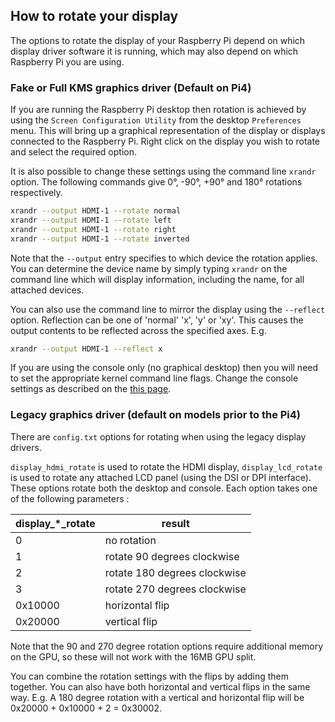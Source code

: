 ## How to rotate your display

The options to rotate the display of your Raspberry Pi depend on which display driver software it is running, which may also depend on which Raspberry Pi you are using. 

### Fake or Full KMS graphics driver (Default on Pi4)

If you are running the Raspberry Pi desktop then rotation is achieved by using the `Screen Configuration Utility` from the desktop `Preferences` menu. This will bring up a graphical representation of the display or displays connected to the Raspberry Pi. Right click on the display you wish to rotate and select the required option.

It is also possible to change these settings using the command line `xrandr` option. The following commands give 0°, -90°, +90° and 180° rotations respectively. 

```bash
xrandr --output HDMI-1 --rotate normal
xrandr --output HDMI-1 --rotate left 
xrandr --output HDMI-1 --rotate right
xrandr --output HDMI-1 --rotate inverted
```

Note that the `--output` entry specifies to which device the rotation applies. You can determine the device name by simply typing `xrandr` on the command line which will display information, including the name, for all attached devices.

You can also use the command line to mirror the display using the `--reflect` option. Reflection can be one of 'normal' 'x', 'y' or 'xy'. This causes the output contents to be reflected across the specified axes. E.g.

```bash
xrandr --output HDMI-1 --reflect x
```

If you are using the console only (no graphical desktop) then you will need to set the appropriate kernel command line flags. Change the console settings as described on the [this page](cmdline-txt.md).

### Legacy graphics driver (default on models prior to the Pi4)

There are `config.txt` options for rotating when using the legacy display drivers. 

`display_hdmi_rotate` is used to rotate the HDMI display, `display_lcd_rotate` is used to rotate any attached LCD panel (using the DSI or DPI interface). These options rotate both the desktop and console. Each option takes one of the following parameters :

| display_*_rotate | result |
| --- | --- |
| 0 | no rotation |
| 1 | rotate 90 degrees clockwise |
| 2 | rotate 180 degrees clockwise |
| 3 | rotate 270 degrees clockwise |
| 0x10000 | horizontal flip |
| 0x20000 | vertical flip |

Note that the 90 and 270 degree rotation options require additional memory on the GPU, so these will not work with the 16MB GPU split.

You can combine the rotation settings with the flips by adding them together. You can also have both horizontal and vertical flips in the same way. E.g. A 180 degree rotation with a vertical and horizontal flip will be 0x20000 + 0x10000 + 2 = 0x30002.
